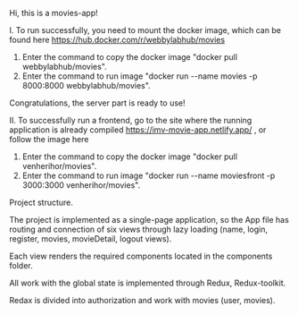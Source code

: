 Hi, this is a movies-app!

I. To run successfully, you need to mount the docker image, which can be found
here https://hub.docker.com/r/webbylabhub/movies

1. Enter the command to copy the docker image "docker pull webbylabhub/movies".
2. Enter the command to run image "docker run --name movies -p 8000:8000
   webbylabhub/movies".

Congratulations, the server part is ready to use!

II. To successfully run a frontend, go to the site where the running application
is already compiled https://imv-movie-app.netlify.app/ , or follow the image
here

1. Enter the command to copy the docker image "docker pull venherihor/movies".
2. Enter the command to run image "docker run --name moviesfront -p 3000:3000
   venherihor/movies".

Project structure.

The project is implemented as a single-page application, so the App file has
routing and connection of six views through lazy loading (name, login, register,
movies, movieDetail, logout views).

Each view renders the required components located in the components folder.

All work with the global state is implemented through Redux, Redux-toolkit.

Redax is divided into authorization and work with movies (user, movies).

